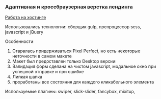 <h3>Адаптивная и кроссбраузерная верстка лендинга</h3>

<a href=" http://v985387m.beget.tech/">Работа на хостинге</a>

Использовались технологии: сборщик gulp, препроцессор scss, javascript и jQuery 

Особенности
1) Старалась придерживаться Pixel Perfect, но есть некоторые неточности в самом макете
2) Макет был предоставлен только Desktop версии
3) Валидация форм сделана на чистом javascript, модальное окно при успешной отправке и при ошибке
4) Липкая шапка
5) проработаны все состояния для каждого кликабельного элемента

Используемые плагины: swiper, slick-slider, fancybox, mixitup,